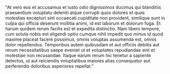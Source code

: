 "At vero eos et accusamus et iusto odio dignissimos ducimus qui blanditiis praesentium voluptatu
deleniti atque corrupti quos dolores et quas molestias excepturi sint occaecati cupiditate non 
provident, similique sunt in culpa qui officia deserunt mollitia animi, id est laborum et dolorum
 fuga. Et harum quidem rerum facilis est et expedita distinctio. Nam libero tempore, cum soluta
  nobis est eligendi optio cumque nihil impedit quo minus id quod maxime placeat facere possimus,
   omnis voluptas assumenda est, omnis dolor repellendus. Temporibus autem quibusdam et aut 
   officiis debitis aut rerum necessitatibus saepe eveniet ut et voluptates repudiandae sint et 
   molestiae non recusandae. Itaque earum rerum hic tenetur a sapiente delectus, ut aut reiciendis
    voluptatibus maiores alias consequatur aut perferendis doloribus asperiores repellat."
    